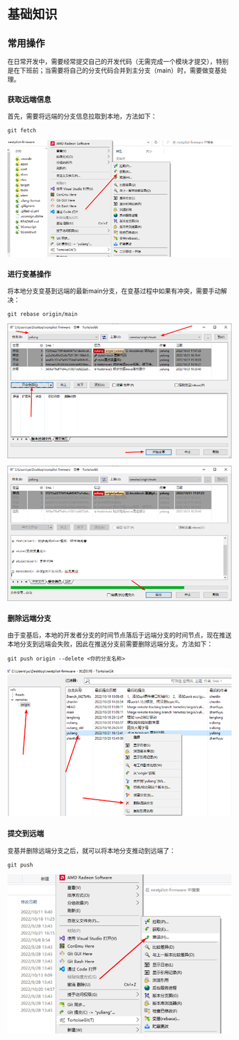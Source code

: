 # 基础知识

## 常用操作

在日常开发中，需要经常提交自己的开发代码（无需完成一个模块才提交），特别是在下班前；当需要将自己的分支代码合并到主分支（main）时，需要做变基处理。

### 获取远端信息

首先，需要将远端的分支信息拉取到本地，方法如下：

```
git fetch
```

![image-20221021165220086](./image/image-20221021165220086.png)

### 进行变基操作

将本地分支变基到远端的最新main分支，在变基过程中如果有冲突，需要手动解决：

```
git rebase origin/main
```

![image-20221022090648166](./image/image-20221022090648166.png)

![image-20221022090821858](./image/image-20221022090821858.png)

### 删除远端分支

由于变基后，本地的开发者分支的时间节点落后于远端分支的时间节点，现在推送本地分支到远端会失败，因此在推送分支前需要删除远端分支。方法如下：

```
git push origin --delete <你的分支名称>
```

![image-20221021165903669](./image/image-20221021165903669.png)

### 提交到远端

变基并删除远端分支之后，就可以将本地分支推动到远端了：

```
git push
```

![image-20221021170033561](./image/image-20221021170033561.png)

